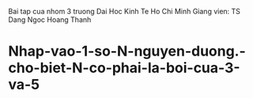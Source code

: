 Bai tap cua nhom 3 truong Dai Hoc Kinh Te Ho Chi Minh
Giang vien: TS Dang Ngoc Hoang Thanh
# Nhap-vao-1-so-N-nguyen-duong.-cho-biet-N-co-phai-la-boi-cua-3-va-5

